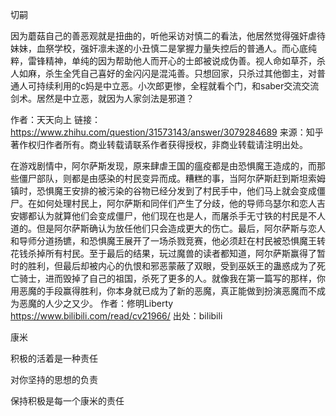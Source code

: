 

切嗣



因为蘑菇自己的善恶观就是扭曲的，听他采访对慎二的看法，他居然觉得强奸虐待妹妹，血祭学校，强奸凛未遂的小丑慎二是掌握力量失控后的普通人。而心底纯粹，雷锋精神，单纯的因为帮助他人而开心的士郎被说成伪善。视人命如草芥，杀人如麻，杀生全凭自己喜好的金闪闪是混沌善。只想回家，只杀过其他御主，对普通人可持续利用的c妈是中立恶。小次郎更惨，全程就看个门，和saber交流交流剑术。居然是中立恶，就因为人家剑法是邪道？

作者：天天向上
链接：https://www.zhihu.com/question/31573143/answer/3079284689
来源：知乎
著作权归作者所有。商业转载请联系作者获得授权，非商业转载请注明出处。





在游戏剧情中，阿尔萨斯发现，原来肆虐王国的瘟疫都是由恐惧魔王造成的，而那些僵尸部队，则都是由感染的村民变异而成。糟糕的事，当阿尔萨斯赶到斯坦索姆镇时，恐惧魔王安排的被污染的谷物已经分发到了村民手中，他们马上就会变成僵尸。在如何处理村民上，阿尔萨斯和同伴们产生了分歧，他的导师乌瑟尔和恋人吉安娜都认为就算他们会变成僵尸，他们现在也是人，而屠杀手无寸铁的村民是不人道的。但是阿尔萨斯确认为放任他们只会造成更大的伤亡。最后，阿尔萨斯与恋人和导师分道扬镳，和恐惧魔王展开了一场杀戮竞赛，他必须赶在村民被恐惧魔王转花钱杀掉所有村民。至于最后的结果，玩过魔兽的读者都知道，阿尔萨斯赢得了暂时的胜利，但最后却被内心的仇恨和邪恶蒙蔽了双眼，受到巫妖王的蛊惑成为了死亡骑士，进而毁掉了自己的祖国，杀死了更多的人。就像我在第一篇写的那样，你用恶魔的手段赢得胜利，你本身就已成为了新的恶魔，真正能做到扮演恶魔而不成为恶魔的人少之又少。 作者：修明Liberty https://www.bilibili.com/read/cv21966/ 出处：bilibili







康米

积极的活着是一种责任

对你坚持的思想的负责

保持积极是每一个康米的责任













